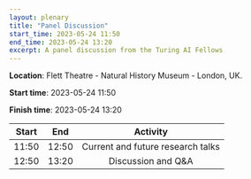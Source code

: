```yaml
---
layout: plenary
title: "Panel Discussion"
start_time: 2023-05-24 11:50
end_time: 2023-05-24 13:20
excerpt: A panel discussion from the Turing AI Fellows
---
```



**Location**: Flett Theatre - Natural History Museum - London, UK.

**Start time**: 2023-05-24 11:50

**Finish time**: 2023-05-24 13:20

| Start     | End      | Activity                           |
|   :----:  |   :----: |   :----:                           |
| 11:50     | 12:50    | Current and future research talks  |
| 12:50     | 13:20    | Discussion and Q&A                 |
